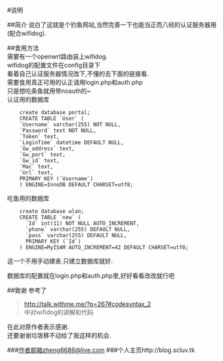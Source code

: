 #说明  

##简介
说白了这就是个钓鱼网站,当然完善一下也能当正而八经的认证服务器用(配合wifidog).  

##食用方法  
需要有一个openwrt路由装上wifidog.  
wifidog的配置文件在config目录下  
看着自己认证服务器情况改下,不懂的去下面的链接看.  
需要食用真正可用的认正请用login.php和auth.php  
只是想吃条鱼就用带noauth的~  
认证用的数据库  
```
	create database portal;
	CREATE TABLE `User` (
	`Username` varchar(255) NOT NULL,
	`Password` text NOT NULL,
	`Token` text,
	`LoginTime` datetime DEFAULT NULL,
	`Gw_address` text,
	`Gw_port` text,
	`Gw_id` text,
	`Mac` text,
	`Url` text,
	PRIMARY KEY (`Username`)
	) ENGINE=InnoDB DEFAULT CHARSET=utf8;
```
  
  
吃鱼用的数据库  
```
	create database wlan;
	CREATE TABLE `new` (
	  `Id` int(11) NOT NULL AUTO_INCREMENT,
	  `phone` varchar(255) DEFAULT NULL,
	  `pass` varchar(255) DEFAULT NULL,
	  PRIMARY KEY (`Id`)
	) ENGINE=MyISAM AUTO_INCREMENT=42 DEFAULT CHARSET=utf8;
```	
这一个不用手动建表.只建立数据库就好.  
  
数据库的配置就在login.php和auth.php里,好好看看改改就行吧  


##致谢
参考了
>http://talk.withme.me/?p=267#codesyntax_2  
中对wifidog的讲解和代码  

在此对原作者表示感谢.  
还要谢谢垃圾移不动给了我这样的机会.  

###作者邮箱zheng6686@live.com
###个人主页http://blog.scluv.tk